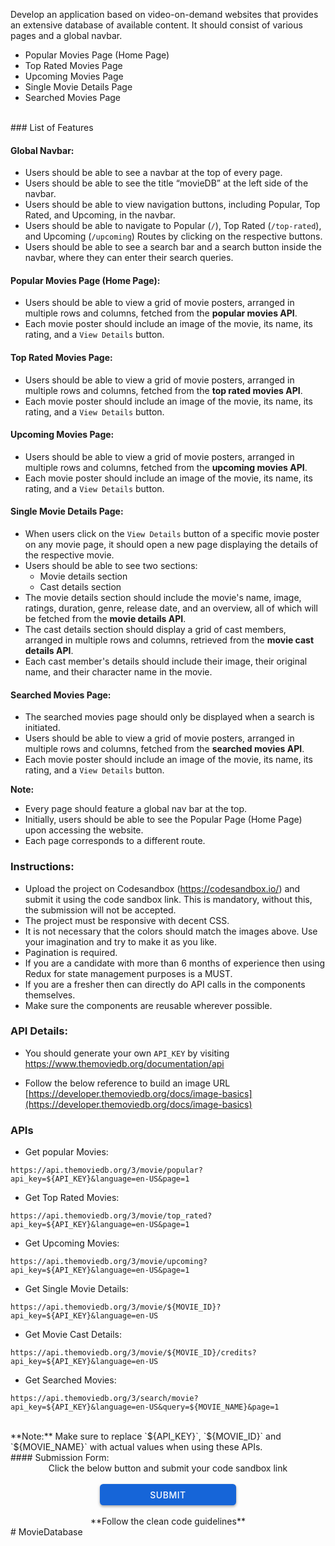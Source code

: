 Develop an application based on video-on-demand websites that provides an extensive database of available content. It should consist of various pages and a global navbar.

- Popular Movies Page (Home Page)
- Top Rated Movies Page
- Upcoming Movies Page
- Single Movie Details Page
- Searched Movies Page

<br/>
### List of Features

#### Global Navbar:

- Users should be able to see a navbar at the top of every page.
- Users should be able to see the title “movieDB” at the left side of the navbar.
- Users should be able to view navigation buttons, including Popular, Top Rated, and Upcoming, in the navbar.
- Users should be able to navigate to Popular (`/`), Top Rated (`/top-rated`), and Upcoming (`/upcoming`) Routes by clicking on the respective buttons.
- Users should be able to see a search bar and a search button inside the navbar, where they can enter their search queries.

#### Popular Movies Page (Home Page):

- Users should be able to view a grid of movie posters, arranged in multiple rows and columns, fetched from the **popular movies API**.
- Each movie poster should include an image of the movie, its name, its rating, and a `View Details` button.

#### Top Rated Movies Page:

- Users should be able to view a grid of movie posters, arranged in multiple rows and columns, fetched from the **top rated movies API**.
- Each movie poster should include an image of the movie, its name, its rating, and a `View Details` button.

#### Upcoming Movies Page:

- Users should be able to view a grid of movie posters, arranged in multiple rows and columns, fetched from the **upcoming movies API**.
- Each movie poster should include an image of the movie, its name, its rating, and a `View Details` button.

#### Single Movie Details Page:

- When users click on the `View Details` button of a specific movie poster on any movie page, it should open a new page displaying the details of the respective movie.
- Users should be able to see two sections:
  - Movie details section
  - Cast details section
- The movie details section should include the movie's name, image, ratings, duration, genre, release date, and an overview, all of which will be fetched from the **movie details API**.
- The cast details section should display a grid of cast members, arranged in multiple rows and columns, retrieved from the **movie cast details API**.
- Each cast member's details should include their image, their original name, and their character name in the movie.

#### Searched Movies Page:

- The searched movies page should only be displayed when a search is initiated.
- Users should be able to view a grid of movie posters, arranged in multiple rows and columns, fetched from the **searched movies API**.
- Each movie poster should include an image of the movie, its name, its rating, and a `View Details` button.

**Note:**

- Every page should feature a global nav bar at the top.
- Initially, users should be able to see the Popular Page (Home Page) upon accessing the website.
- Each page corresponds to a different route.

### Instructions:

- Upload the project on Codesandbox (https://codesandbox.io/) and submit it using the code sandbox link. This is mandatory, without this, the submission will not be accepted.
- The project must be responsive with decent CSS.
- It is not necessary that the colors should match the images above. Use your imagination and try to make it as you like.
- Pagination is required.
- If you are a candidate with more than 6 months of experience then using Redux for state management purposes is a MUST.
- If you are a fresher then can directly do API calls in the components themselves.
- Make sure the components are reusable wherever possible.

### API Details:

- You should generate your own `API_KEY` by visiting https://www.themoviedb.org/documentation/api

- Follow the below reference to build an image URL [https://developer.themoviedb.org/docs/image-basics](https://developer.themoviedb.org/docs/image-basics)

### APIs

- Get popular Movies:

```api
https://api.themoviedb.org/3/movie/popular?api_key=${API_KEY}&language=en-US&page=1
```

- Get Top Rated Movies:

```api
https://api.themoviedb.org/3/movie/top_rated?api_key=${API_KEY}&language=en-US&page=1
```

- Get Upcoming Movies:

```api
https://api.themoviedb.org/3/movie/upcoming?api_key=${API_KEY}&language=en-US&page=1
```

- Get Single Movie Details:

```api
https://api.themoviedb.org/3/movie/${MOVIE_ID}?api_key=${API_KEY}&language=en-US
```

- Get Movie Cast Details:

```api
https://api.themoviedb.org/3/movie/${MOVIE_ID}/credits?api_key=${API_KEY}&language=en-US
```

- Get Searched Movies:

```api
https://api.themoviedb.org/3/search/movie?api_key=${API_KEY}&language=en-US&query=${MOVIE_NAME}&page=1
```

<br/>
**Note:** Make sure to replace `${API_KEY}`, `${MOVIE_ID}` and `${MOVIE_NAME}` with actual values when using these APIs.

<br/>
#### Submission Form:

<center>Click the below button and submit your code sandbox link</center>
<br>
<a target=_blank_ href="https://forms.ccbp.in/project-submission-form-project2">
  <center><button style="color: #fff; border: none; cursor: pointer; width: 218px; height: 34px; background-color: rgb(22, 101, 216); border-radius: 5.4px; box-shadow: rgb(0 0 0 / 36%) 0px 2px 4px 0px;font-family: Inter;font-size: 14px;color: rgb(255, 255, 255);font-weight: 500;letter-spacing: 0.5px;text-transform: uppercase;">
    SUBMIT
  </button>
  </center>
</a>

<br/>
<center>**Follow the clean code guidelines**</center>
# MovieDatabase
